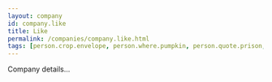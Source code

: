 ```yaml
---
layout: company
id: company.like
title: Like
permalink: /companies/company.like.html
tags: [person.crop.envelope, person.where.pumpkin, person.quote.prison, person.below.glory, person.step.valid, person.siege.glove]
---
```


Company details...